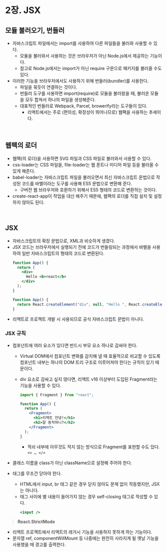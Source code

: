 # 2장. JSX

## 모듈 불러오기, 번들러

- 자바스크립트 파일에서는 import를 사용하여 다른 파일들을 불러와 사용할 수 있다.
  - 모듈을 불러와서 사용하는 것은 브라우저가 아닌 Node.js에서 제공하는 기능이다.
  - 참고로 Node.js에서는 import가 아닌 require 구문으로 패키지를 불러올 수도 있다.
- 이러한 기능을 브라우저에서도 사용하기 위해 번들러(bundler)를 사용한다.
  - 파일을 묶듯이 연결하는 것이다.
  - 번들러 도구를 사용하면 import(require)로 모듈을 불러왔을 때, 불러온 모듈을 모두 합쳐서 하나의 파일을 생성해준다.
  - 대표적인 번들러로 Webpack, Parcel, browerify라는 도구들이 있다.
    - 리액트에서는 주로 (편의성, 확장성이 뛰어나므로) 웹팩을 사용하는 추세이다.

<br/>

## 웹팩의 로더

- 웹팩(의 로더)을 사용하면 SVG 파일과 CSS 파일로 불러와서 사용할 수 있다.
- css-loader는 CSS 파일을, file-loader는 웹 폰트나 미디어 파일 등을 불러올 수 있게 해준다.
- babel-loader는 자바스크립트 파일을 불러오면서 최신 자바스크립트 문법으로 작성된 코드를 바벨이라는 도구를 사용해 ES5 문법으로 변환해 준다.
  - 구버전 웹 브라우저와 호환하기 위해서 ES5 형태의 코드로 변환하는 것이다.
- create-react-app이 작업을 대신 해주기 때문에, 웹팩의 로더를 직접 설치 및 설정하지 않아도 된다.

<br/>

## JSX

- 자바스크립트의 확장 문법으로, XML과 비슷하게 생겼다.
- JSX 코드는 브라우저에서 실행되기 전에 코드가 번들링되는 과정에서 바벨을 사용하여 일반 자바스크립트의 형태의 코드로 변환된다.
  ```jsx
  function App() {
    return (
      <div>
        Hello <b>react</b>
      </div>
    );
  }
  ```
  ```jsx
  function App() {
  	return React.createElement("div", null, "Hello ", React.createElement("b", null, "react");
  }
  ```
- 리액트로 프로젝트 개발 시 사용되므로 공식 자바스크립트 문법이 아니다.

### JSX 규칙

- 컴포넌트에 여러 요소가 있다면 반드시 부모 요소 하나로 감싸야 한다.

  - Virtual DOM에서 컴포넌트 변화를 감지해 낼 때 효율적으로 비교할 수 있도록 컴포넌트 내부는 하나의 DOM 트리 구조로 이루어져야 한다는 규칙이 있기 때문이다.
  - div 요소로 감싸고 싶지 않다면, 리액트 v16 이상부터 도입된 Fragment라는 기능을 사용할 수 있다.

    ```jsx
    import { Fragment } from "react";

    function App() {
      return (
        <Fragment>
          <h1>리액트 안녕!</h1>
          <h2>잘 동작하니?</h2>
        </Fragment>
      );
    }
    ```

    - 꺽쇠 내부에 아무것도 적지 않는 방식으로 Fragment를 표현할 수도 있다. `<> … </>`

- 클래스 이름을 class가 아닌 className으로 설정해 주어야 한다.
- 태그를 무조건 닫아야 한다.
  - HTML에서 input, br 태그 같은 경우 닫지 않아도 문제 없이 작동했지만, JSX는 아니다.
  - 태그 사이에 별 내용이 들어가지 않는 경우 self-closing 태그로 작성할 수 있다.
    ```jsx
    <input />
    ```

> **React.StrictMode**

- 리액트 프로젝트에서 리액트의 레거시 기능을 사용하지 못하게 하는 기능이다.
- 문자열 ref, componentWillMount 등 나중에는 완전히 사라지게 될 옛날 기능을 사용했을 때 경고를 출력한다.
